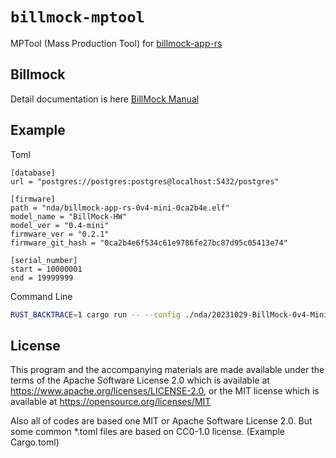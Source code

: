 <!--
SPDX-FileCopyrightText: © 2023 Jinwoo Park (pmnxis@gmail.com)

SPDX-License-Identifier: MIT OR Apache-2.0
-->

# `billmock-mptool`

MPTool (Mass Production Tool) for [billmock-app-rs](https://github.com/pmnxis/billmock-app-rs)

## Billmock
Detail documentation is here [BillMock Manual](https://billmock.pmnxis.net/)

## Example
Toml
```
[database]
url = "postgres://postgres:postgres@localhost:5432/postgres"

[firmware]
path = "nda/billmock-app-rs-0v4-mini-0ca2b4e.elf"
model_name = "BillMock-HW"
model_ver = "0.4-mini"
firmware_ver = "0.2.1"
firmware_git_hash = "0ca2b4e6f534c61e9786fe27bc87d95c05413e74"

[serial_number]
start = 10000001
end = 19999999

```

Command Line
```sh
RUST_BACKTRACE=1 cargo run -- --config ./nda/20231029-BillMock-0v4-Mini.toml
```

## License
This program and the accompanying materials are made available under the terms
of the Apache Software License 2.0 which is available at
https://www.apache.org/licenses/LICENSE-2.0, or the MIT license which is 
available at https://opensource.org/licenses/MIT

Also all of codes are based one MIT or Apache Software License 2.0. But some common *.toml files are based on CC0-1.0 license. (Example Cargo.toml)

